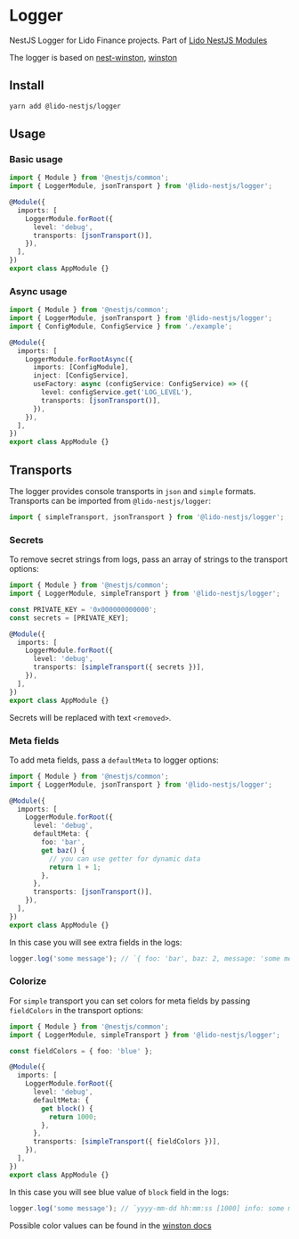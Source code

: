 # Logger

NestJS Logger for Lido Finance projects.
Part of [Lido NestJS Modules](https://github.com/lidofinance/lido-nestjs-modules/#readme)

The logger is based on [nest-winston](https://www.npmjs.com/package/nest-winston), [winston](https://github.com/winstonjs/winston)

## Install

```bash
yarn add @lido-nestjs/logger
```

## Usage

### Basic usage

```ts
import { Module } from '@nestjs/common';
import { LoggerModule, jsonTransport } from '@lido-nestjs/logger';

@Module({
  imports: [
    LoggerModule.forRoot({
      level: 'debug',
      transports: [jsonTransport()],
    }),
  ],
})
export class AppModule {}
```

### Async usage

```ts
import { Module } from '@nestjs/common';
import { LoggerModule, jsonTransport } from '@lido-nestjs/logger';
import { ConfigModule, ConfigService } from './example';

@Module({
  imports: [
    LoggerModule.forRootAsync({
      imports: [ConfigModule],
      inject: [ConfigService],
      useFactory: async (configService: ConfigService) => ({
        level: configService.get('LOG_LEVEL'),
        transports: [jsonTransport()],
      }),
    }),
  ],
})
export class AppModule {}
```

## Transports

The logger provides console transports in `json` and `simple` formats. Transports can be imported from `@lido-nestjs/logger`:

```ts
import { simpleTransport, jsonTransport } from '@lido-nestjs/logger';
```

### Secrets

To remove secret strings from logs, pass an array of strings to the transport options:

```ts
import { Module } from '@nestjs/common';
import { LoggerModule, simpleTransport } from '@lido-nestjs/logger';

const PRIVATE_KEY = '0x000000000000';
const secrets = [PRIVATE_KEY];

@Module({
  imports: [
    LoggerModule.forRoot({
      level: 'debug',
      transports: [simpleTransport({ secrets })],
    }),
  ],
})
export class AppModule {}
```

Secrets will be replaced with text `<removed>`.

### Meta fields

To add meta fields, pass a `defaultMeta` to logger options:

```ts
import { Module } from '@nestjs/common';
import { LoggerModule, jsonTransport } from '@lido-nestjs/logger';

@Module({
  imports: [
    LoggerModule.forRoot({
      level: 'debug',
      defaultMeta: {
        foo: 'bar',
        get baz() {
          // you can use getter for dynamic data
          return 1 + 1;
        },
      },
      transports: [jsonTransport()],
    }),
  ],
})
export class AppModule {}
```

In this case you will see extra fields in the logs:

```ts
logger.log('some message'); // `{ foo: 'bar', baz: 2, message: 'some message', ... }`
```

### Colorize

For `simple` transport you can set colors for meta fields by passing `fieldColors` in the transport options:

```ts
import { Module } from '@nestjs/common';
import { LoggerModule, simpleTransport } from '@lido-nestjs/logger';

const fieldColors = { foo: 'blue' };

@Module({
  imports: [
    LoggerModule.forRoot({
      level: 'debug',
      defaultMeta: {
        get block() {
          return 1000;
        },
      },
      transports: [simpleTransport({ fieldColors })],
    }),
  ],
})
export class AppModule {}
```

In this case you will see blue value of `block` field in the logs:

```ts
logger.log('some message'); // `yyyy-mm-dd hh:mm:ss [1000] info: some message`
```

Possible color values can be found in the [winston docs](https://github.com/winstonjs/winston#using-custom-logging-levels)
